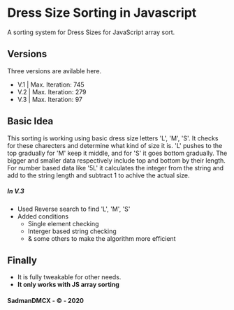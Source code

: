 # Dress Size Sorting in Javascript
A sorting system for Dress Sizes for JavaScript array sort.

## Versions
Three versions are avilable here.
 - V.1 | Max. Iteration: 745
 - V.2 | Max. Iteration: 279
 - V.3 | Max. Iteration: 97

## Basic Idea
This sorting is working using basic dress size letters 'L', 'M', 'S'. It checks for these charecters and determine what kind of size it is. 'L' pushes to the top gradually for 'M' keep it middle, and for 'S' it goes bottom gradually. The bigger and smaller data respectively include top and bottom by their length. For number based data like '5L' it calculates the integer from the string and add to the string length and subtract 1 to achive the actual size.

##### In V.3
 - Used Reverse search to find 'L', 'M', 'S'
 - Added conditions
   - Single element checking
   - Interger based string checking
   - & some others to make the algorithm more efficient

## Finally
 - It is fully tweakable for other needs.
 - **It only works with JS array sorting**

#### SadmanDMCX - © - 2020